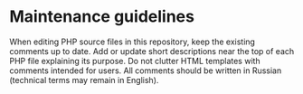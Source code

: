 # Maintenance guidelines

When editing PHP source files in this repository, keep the existing comments up to date. Add or update short descriptions near the top of each PHP file explaining its purpose. Do not clutter HTML templates with comments intended for users. All comments should be written in Russian (technical terms may remain in English).
